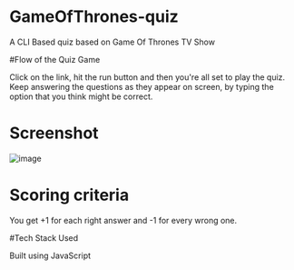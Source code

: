 # GameOfThrones-quiz
A CLI Based quiz based on Game Of Thrones TV Show

#Flow of the Quiz Game

Click on the link, hit the run button and then you're all set to play the quiz. Keep answering the questions as they appear on screen, by typing the option that you think might be correct.

# Screenshot

![image](https://user-images.githubusercontent.com/67526478/208765995-970dbdd1-4da5-4fc0-89f9-d69c41834060.png)


# Scoring criteria

You get +1 for each right answer and -1 for every wrong one.

#Tech Stack Used

Built using JavaScript

